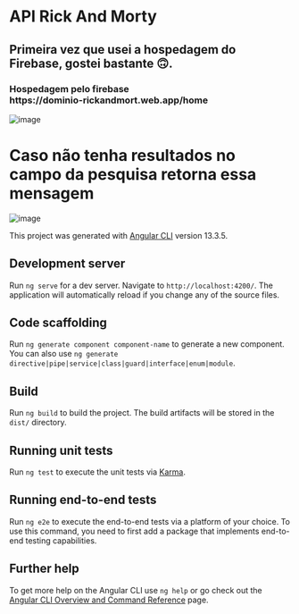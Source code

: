 # API Rick And Morty
<h2><b>Primeira vez que usei a hospedagem do Firebase, gostei bastante 🙃.</b></h2>
<h3>Hospedagem pelo firebase <br> https://dominio-rickandmort.web.app/home</h3>

![image](https://user-images.githubusercontent.com/83943087/170856191-a3cfc488-0fd9-48b4-8973-b5beb7975e19.png)

<h1>Caso não tenha resultados no campo da pesquisa retorna essa mensagem </h1>

![image](https://user-images.githubusercontent.com/83943087/170856259-6d50e0ad-86f8-48fc-a07e-0efe91f6ab36.png)

This project was generated with [Angular CLI](https://github.com/angular/angular-cli) version 13.3.5.

## Development server

Run `ng serve` for a dev server. Navigate to `http://localhost:4200/`. The application will automatically reload if you change any of the source files.

## Code scaffolding

Run `ng generate component component-name` to generate a new component. You can also use `ng generate directive|pipe|service|class|guard|interface|enum|module`.

## Build

Run `ng build` to build the project. The build artifacts will be stored in the `dist/` directory.

## Running unit tests

Run `ng test` to execute the unit tests via [Karma](https://karma-runner.github.io).

## Running end-to-end tests

Run `ng e2e` to execute the end-to-end tests via a platform of your choice. To use this command, you need to first add a package that implements end-to-end testing capabilities.

## Further help

To get more help on the Angular CLI use `ng help` or go check out the [Angular CLI Overview and Command Reference](https://angular.io/cli) page.
